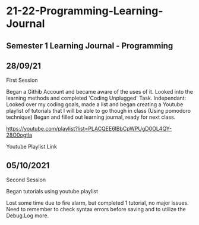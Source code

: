 # 21-22-Programming-Learning-Journal
## Semester 1 Learning Journal - Programming

## 28/09/21
First Session 

Began a Githib Account and became aware of the uses of it.
Looked into the learning methods and completed 'Coding Unplugged' Task.
Independant: Looked over my coding goals, made a list and began creating a Youtube playlist of tutorials that I will be able to go though in class (Using pomodoro technique)
Began and filled out learning journal, ready for next class. 


 https://youtube.com/playlist?list=PLACQEE6lBbCpWPUgD0OL4QY-28O0ogtla 
 
 Youtube Playlist Link 
 
 
## 05/10/2021
Second Session

Began tutorials using youtube playlist

Lost some time due to fire alarm, but completed 1 tutorial, no major issues. Need to remember to check syntax errors before saving and to utilize the Debug.Log more. 
